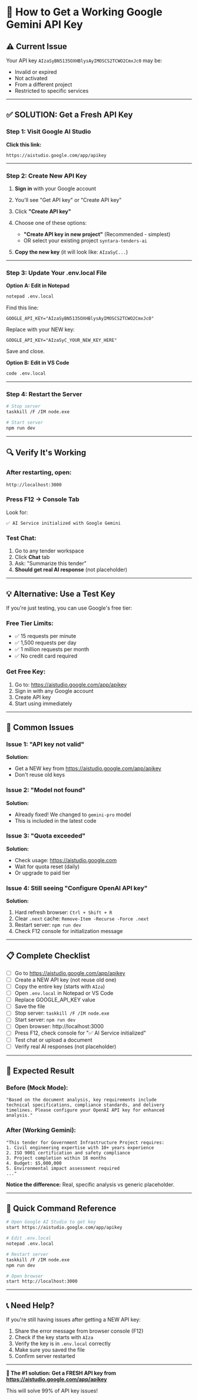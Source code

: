 # 🔑 How to Get a Working Google Gemini API Key

## ⚠️ Current Issue
Your API key `AIzaSyBN5135OXHBlysAyIMOSCS2TCWO2CmxJc0` may be:
- Invalid or expired
- Not activated
- From a different project
- Restricted to specific services

---

## ✅ **SOLUTION: Get a Fresh API Key**

### **Step 1: Visit Google AI Studio**

**Click this link:**
```
https://aistudio.google.com/app/apikey
```

---

### **Step 2: Create New API Key**

1. **Sign in** with your Google account
2. You'll see "Get API key" or "Create API key"
3. Click **"Create API key"**
4. Choose one of these options:
   - **"Create API key in new project"** (Recommended - simplest)
   - OR select your existing project `syntara-tenders-ai`

5. **Copy the new key** (it will look like: `AIzaSyC...`)

---

### **Step 3: Update Your .env.local File**

**Option A: Edit in Notepad**
```bash
notepad .env.local
```

Find this line:
```
GOOGLE_API_KEY="AIzaSyBN5135OXHBlysAyIMOSCS2TCWO2CmxJc0"
```

Replace with your NEW key:
```
GOOGLE_API_KEY="AIzaSyC_YOUR_NEW_KEY_HERE"
```

Save and close.

**Option B: Edit in VS Code**
```bash
code .env.local
```

---

### **Step 4: Restart the Server**

```bash
# Stop server
taskkill /F /IM node.exe

# Start server
npm run dev
```

---

## 🔍 **Verify It's Working**

### **After restarting, open:**
```
http://localhost:3000
```

### **Press F12 → Console Tab**

Look for:
```
✅ AI Service initialized with Google Gemini
```

### **Test Chat:**
1. Go to any tender workspace
2. Click **Chat** tab
3. Ask: "Summarize this tender"
4. **Should get real AI response** (not placeholder)

---

## 💡 **Alternative: Use a Test Key**

If you're just testing, you can use Google's free tier:

### **Free Tier Limits:**
- ✅ 15 requests per minute
- ✅ 1,500 requests per day
- ✅ 1 million requests per month
- ✅ No credit card required

### **Get Free Key:**
1. Go to: https://aistudio.google.com/app/apikey
2. Sign in with any Google account
3. Create API key
4. Start using immediately

---

## 🚨 **Common Issues**

### **Issue 1: "API key not valid"**
**Solution:** 
- Get a NEW key from https://aistudio.google.com/app/apikey
- Don't reuse old keys

### **Issue 2: "Model not found"**
**Solution:** 
- Already fixed! We changed to `gemini-pro` model
- This is included in the latest code

### **Issue 3: "Quota exceeded"**
**Solution:**
- Check usage: https://aistudio.google.com
- Wait for quota reset (daily)
- Or upgrade to paid tier

### **Issue 4: Still seeing "Configure OpenAI API key"**
**Solution:**
1. Hard refresh browser: `Ctrl + Shift + R`
2. Clear `.next` cache: `Remove-Item -Recurse -Force .next`
3. Restart server: `npm run dev`
4. Check F12 console for initialization message

---

## 📋 **Complete Checklist**

- [ ] Go to https://aistudio.google.com/app/apikey
- [ ] Create a NEW API key (not reuse old one)
- [ ] Copy the entire key (starts with `AIza`)
- [ ] Open `.env.local` in Notepad or VS Code
- [ ] Replace GOOGLE_API_KEY value
- [ ] Save the file
- [ ] Stop server: `taskkill /F /IM node.exe`
- [ ] Start server: `npm run dev`
- [ ] Open browser: http://localhost:3000
- [ ] Press F12, check console for "✅ AI Service initialized"
- [ ] Test chat or upload a document
- [ ] Verify real AI responses (not placeholder)

---

## 🎯 **Expected Result**

### **Before (Mock Mode):**
```
"Based on the document analysis, key requirements include 
technical specifications, compliance standards, and delivery 
timelines. Please configure your OpenAI API key for enhanced 
analysis."
```

### **After (Working Gemini):**
```
"This tender for Government Infrastructure Project requires:
1. Civil engineering expertise with 10+ years experience
2. ISO 9001 certification and safety compliance
3. Project completion within 18 months
4. Budget: $5,000,000
5. Environmental impact assessment required
..."
```

**Notice the difference:** Real, specific analysis vs generic placeholder.

---

## 🚀 **Quick Command Reference**

```bash
# Open Google AI Studio to get key
start https://aistudio.google.com/app/apikey

# Edit .env.local
notepad .env.local

# Restart server
taskkill /F /IM node.exe
npm run dev

# Open browser
start http://localhost:3000
```

---

## 📞 **Need Help?**

If you're still having issues after getting a NEW API key:

1. Share the error message from browser console (F12)
2. Check if the key starts with `AIza`
3. Verify the key is in `.env.local` correctly
4. Make sure you saved the file
5. Confirm server restarted

---

**🎯 The #1 solution: Get a FRESH API key from https://aistudio.google.com/app/apikey**

This will solve 99% of API key issues!


